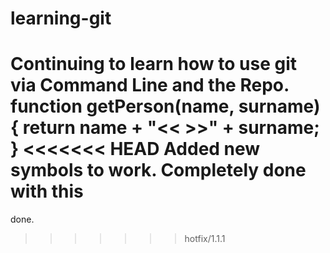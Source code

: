 # learning-git
Continuing to learn how to use git via Command Line and the Repo.
function getPerson(name, surname) {
   return name + "<< >>" + surname; 
}
<<<<<<< HEAD
Added new symbols to work.
Completely done with this
=======
done.
>>>>>>> hotfix/1.1.1
